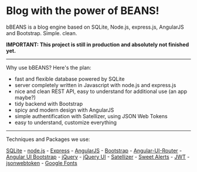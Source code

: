 # Blog with the power of BEANS!
bBEANS is a blog engine based on SQLite, Node.js, express.js, AngularJS and Bootstrap. Simple. clean.

**IMPORTANT: This project is still in production and absolutely not finished yet.**

---

Why use bBEANS? Here's the plan:

- fast and flexible database powered by SQLite
- server completely written in Javascript with node.js and express.js
- nice and clean REST API, easy to understand for additional use (an app maybe?)
- tidy backend with Bootstrap
- spicy and modern design with AngularJS
- simple authentification with Satellizer, using JSON Web Tokens
- easy to understand, customize everything

---

Techniques and Packages we use:

[SQLite](https://www.sqlite.org/) - [node.js](https://nodejs.org/en/) - [Express](http://expressjs.com/de/) - [AngularJS](https://angularjs.org/) - [Bootstrap](http://getbootstrap.com/) - [Angular-UI-Router](https://github.com/angular-ui/ui-router) - [Angular UI Bootstrap](https://angular-ui.github.io/bootstrap/) - [jQuery](https://jquery.com/) - [jQuery UI](http://jqueryui.com/) - [Satellizer](https://github.com/sahat/satellizer) - [Sweet Alerts](http://t4t5.github.io/sweetalert/) - [JWT](https://jwt.io/) - [jsonwebtoken](https://github.com/auth0/node-jsonwebtoken) - [Google Fonts](https://www.google.com/fonts)